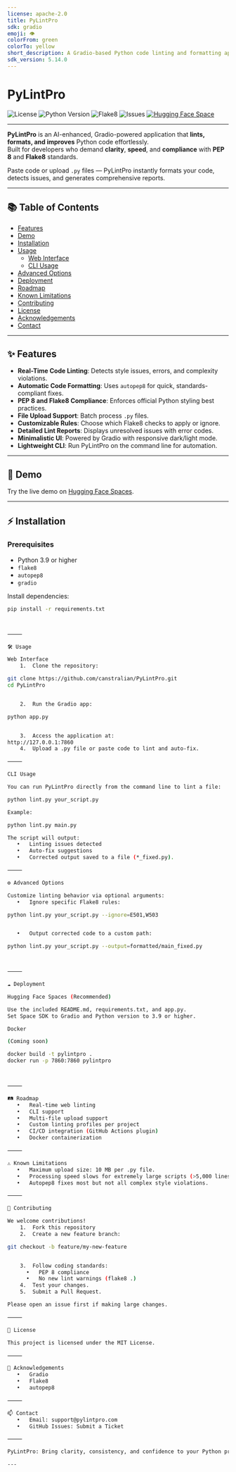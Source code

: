 ```yaml
---
license: apache-2.0
title: PyLintPro
sdk: gradio
emoji: 👁
colorFrom: green
colorTo: yellow
short_description: A Gradio-based Python code linting and formatting application.
sdk_version: 5.14.0
---
```


# PyLintPro

![License](https://img.shields.io/badge/License-MIT-blue.svg)
![Python Version](https://img.shields.io/badge/Python-3.9%2B-blue.svg)
![Flake8](https://img.shields.io/badge/Flake8-%E2%9C%94-green.svg)
![Issues](https://img.shields.io/github/issues/canstralian/PyLintPro)
[![Hugging Face Space](https://img.shields.io/badge/Space-Status-green)](https://huggingface.co/spaces/Canstralian/PyLintPro)

---

**PyLintPro** is an AI-enhanced, Gradio-powered application that **lints, formats, and improves** Python code effortlessly.  
Built for developers who demand **clarity**, **speed**, and **compliance** with **PEP 8** and **Flake8** standards.

Paste code or upload `.py` files — PyLintPro instantly formats your code, detects issues, and generates comprehensive reports.

---

## 📚 Table of Contents

- [Features](#-features)
- [Demo](#-demo)
- [Installation](#-installation)
- [Usage](#-usage)
  - [Web Interface](#web-interface)
  - [CLI Usage](#cli-usage)
- [Advanced Options](#-advanced-options)
- [Deployment](#-deployment)
- [Roadmap](#-roadmap)
- [Known Limitations](#-known-limitations)
- [Contributing](#-contributing)
- [License](#-license)
- [Acknowledgements](#-acknowledgements)
- [Contact](#-contact)

---

## ✨ Features

- **Real-Time Code Linting**: Detects style issues, errors, and complexity violations.
- **Automatic Code Formatting**: Uses `autopep8` for quick, standards-compliant fixes.
- **PEP 8 and Flake8 Compliance**: Enforces official Python styling best practices.
- **File Upload Support**: Batch process `.py` files.
- **Customizable Rules**: Choose which Flake8 checks to apply or ignore.
- **Detailed Lint Reports**: Displays unresolved issues with error codes.
- **Minimalistic UI**: Powered by Gradio with responsive dark/light mode.
- **Lightweight CLI**: Run PyLintPro on the command line for automation.

---

## 🚀 Demo

Try the live demo on [Hugging Face Spaces](https://huggingface.co/spaces/Canstralian/PyLintPro).

---

## ⚡ Installation

### Prerequisites

- Python 3.9 or higher
- `flake8`
- `autopep8`
- `gradio`

Install dependencies:

```bash
pip install -r requirements.txt



⸻

🛠️ Usage

Web Interface
	1.	Clone the repository:

git clone https://github.com/canstralian/PyLintPro.git
cd PyLintPro


	2.	Run the Gradio app:

python app.py


	3.	Access the application at:
http://127.0.0.1:7860
	4.	Upload a .py file or paste code to lint and auto-fix.

⸻

CLI Usage

You can run PyLintPro directly from the command line to lint a file:

python lint.py your_script.py

Example:

python lint.py main.py

The script will output:
   •   Linting issues detected
   •   Auto-fix suggestions
   •   Corrected output saved to a file (*_fixed.py).

⸻

⚙️ Advanced Options

Customize linting behavior via optional arguments:
   •   Ignore specific Flake8 rules:

python lint.py your_script.py --ignore=E501,W503


   •   Output corrected code to a custom path:

python lint.py your_script.py --output=formatted/main_fixed.py



⸻

☁️ Deployment

Hugging Face Spaces (Recommended)

Use the included README.md, requirements.txt, and app.py.
Set Space SDK to Gradio and Python version to 3.9 or higher.

Docker

(Coming soon)

docker build -t pylintpro .
docker run -p 7860:7860 pylintpro



⸻

🛤️ Roadmap
   •   Real-time web linting
   •   CLI support
   •   Multi-file upload support
   •   Custom linting profiles per project
   •   CI/CD integration (GitHub Actions plugin)
   •   Docker containerization

⸻

⚠️ Known Limitations
   •   Maximum upload size: 10 MB per .py file.
   •   Processing speed slows for extremely large scripts (>5,000 lines).
   •   Autopep8 fixes most but not all complex style violations.

⸻

🤝 Contributing

We welcome contributions!
	1.	Fork this repository
	2.	Create a new feature branch:

git checkout -b feature/my-new-feature


	3.	Follow coding standards:
      •   PEP 8 compliance
      •   No new lint warnings (flake8 .)
	4.	Test your changes.
	5.	Submit a Pull Request.

Please open an issue first if making large changes.

⸻

📄 License

This project is licensed under the MIT License.

⸻

🙏 Acknowledgements
   •   Gradio
   •   Flake8
   •   autopep8

⸻

📫 Contact
   •   Email: support@pylintpro.com
   •   GitHub Issues: Submit a Ticket

⸻

PyLintPro: Bring clarity, consistency, and confidence to your Python projects.

---
